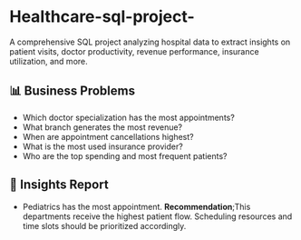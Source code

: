 # Healthcare-sql-project-
A comprehensive SQL project analyzing hospital data to extract insights on patient visits, doctor productivity, revenue performance, insurance utilization, and more.

## 📊 Business Problems 

- Which doctor specialization has the most appointments?
- What branch generates the most revenue?
- When are appointment cancellations highest?
- What is the most used insurance provider?
- Who are the top spending and most frequent patients?

## 🧠 Insights Report
- Pediatrics has the most appointment.
**Recommendation**;This departments receive the highest patient flow. Scheduling resources and time slots should be prioritized accordingly.
  

